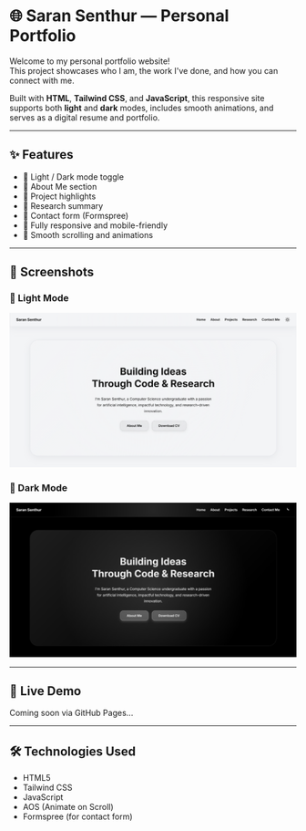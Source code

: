 # 🌐 Saran Senthur — Personal Portfolio

Welcome to my personal portfolio website!  
This project showcases who I am, the work I've done, and how you can connect with me.

Built with **HTML**, **Tailwind CSS**, and **JavaScript**, this responsive site supports both **light** and **dark** modes, includes smooth animations, and serves as a digital resume and portfolio.

---

## ✨ Features

- 🔁 Light / Dark mode toggle
- 🧠 About Me section
- 💼 Project highlights
- 🧪 Research summary
- 📩 Contact form (Formspree)
- 📱 Fully responsive and mobile-friendly
- 🎯 Smooth scrolling and animations

---

## 📸 Screenshots

### 🔆 Light Mode
![Light Mode](assets/light.png)

### 🌙 Dark Mode
![Dark Mode](assets/dark.png)

---

## 🚀 Live Demo

Coming soon via GitHub Pages...

---

## 🛠️ Technologies Used

- HTML5
- Tailwind CSS
- JavaScript
- AOS (Animate on Scroll)
- Formspree (for contact form)